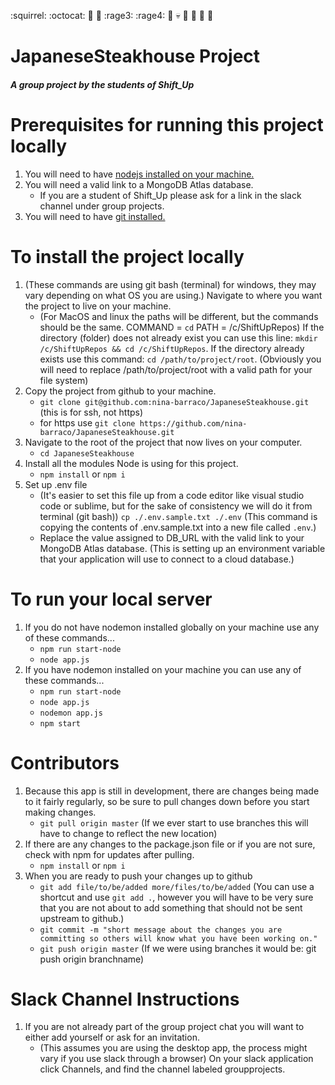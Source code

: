 :squirrel: :octocat: :dragon: :turtle: :rage3: :rage4: :eyes: :skull: :see_no_evil: :hear_no_evil: :speak_no_evil: :poop: 
# JapaneseSteakhouse Project

##### A group project by the students of Shift_Up #####

# Prerequisites for running this project locally #
1. You will need to have [nodejs installed on your machine.](https://nodejs.org/en/)
2. You will need a valid link to a MongoDB Atlas database.
   - If you are a student of Shift_Up please ask for a link in the slack channel under group projects.
3. You will need to have [git installed.](https://git-scm.com/download)

# To install the project locally #
1. (These commands are using git bash (terminal) for windows, they may vary depending on what OS you are using.) Navigate to 
where you want the project to live on your machine.
   - (For MacOS and linux the paths will be different, but the commands should be the same. COMMAND = `cd` PATH = 
/c/ShiftUpRepos)
  If the directory (folder) does not already exist you can use this line: `mkdir /c/ShiftUpRepos && cd /c/ShiftUpRepos`. If the 
directory 
  already exists use this command: `cd /path/to/project/root`. (Obviously you will need to replace /path/to/project/root with a valid path for your file system)
2. Copy the project from github to your machine.
   - `git clone git@github.com:nina-barraco/JapaneseSteakhouse.git` (this is for ssh, not https)
   - for https use `git clone https://github.com/nina-barraco/JapaneseSteakhouse.git`
3. Navigate to the root of the project that now lives on your computer.
   - `cd JapaneseSteakhouse`
4. Install all the modules Node is using for this project.
   - `npm install` or `npm i`
5. Set up .env file
   - (It's easier to set this file up from a code editor like visual studio code or sublime, but for the sake of consistency 
  we will do it from terminal (git bash)) `cp ./.env.sample.txt ./.env` (This command is copying the contents of .env.sample.txt into a new file called `.env`.) 
   - Replace the value assigned to DB_URL with the valid link to your MongoDB Atlas database. (This is setting up an environment variable that your application will use to connect to a cloud database.)

# To run your local server #
1. If you do not have nodemon installed globally on your machine use any of these commands...
   - `npm run start-node`
   - `node app.js`
2. If you have nodemon installed on your machine you can use any of these commands...
   - `npm run start-node`
   - `node app.js`
   - `nodemon app.js`
   - `npm start`

# Contributors #
1. Because this app is still in development, there are changes being made to it fairly regularly, so be sure to pull changes 
down before you start making changes.
   - `git pull origin master` (If we ever start to use branches this will have to change to reflect the new location)
2. If there are any changes to the package.json file or if you are not sure, check with npm for updates after pulling.
   - `npm install` or `npm i`
3. When you are ready to push your changes up to github
   - `git add file/to/be/added more/files/to/be/added` (You can use a shortcut and use `git add .`, however you will have to be very sure that you are not about to add something that should not be sent upstream to github.)
   - `git commit -m "short message about the changes you are committing so others will know what you have been working on."`
   - `git push origin master` (If we were using branches it would be: git push origin branchname)

# Slack Channel Instructions #
1. If you are not already part of the group project chat you will want to either add yourself or ask for an invitation.
   - (This assumes you are using the desktop app, the process might vary if you use slack through a browser) On your slack 
application click Channels, and find the channel labeled groupprojects. 
